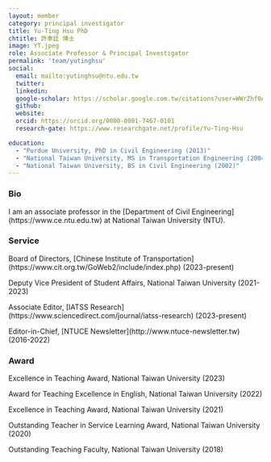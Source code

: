 ```yaml
---
layout: member
category: principal investigator
title: Yu-Ting Hsu PhD
chtitle: 許聿廷 博士
image: YT.jpeg
role: Associate Professor & Principal Investigator
permalink: 'team/yutinghsu'
social:
  email: mailto:yutinghsu@ntu.edu.tw
  twitter:
  linkedin: 
  google-scholar: https://scholar.google.com.tw/citations?user=WWrZhf0AAAAJ&hl=zh-TW
  github:
  website:
  orcid: https://orcid.org/0000-0001-7467-0101
  research-gate: https://www.researchgate.net/profile/Yu-Ting-Hsu

education:
  - "Purdue University, PhD in Civil Engineering (2013)"
  - "National Taiwan University, MS in Transportation Engineering (2004)"
  - "National Taiwan University, BS in Civil Engineering (2002)"
---
```


<h3>Bio</h3>
I am an associate professor in the [Department of Civil Engineering](https://www.ce.ntu.edu.tw) at National Taiwan University (NTU).

<h3>Service</h3>
<p>Board of Directors, [Chinese Institute of Transportation](https://www.cit.org.tw/GoWeb2/include/index.php) (2023-present)</p>
<p>Deputy Vice President of Student Affairs, National Taiwan University (2021-2023)</p>
<p>Associate Editor, [IATSS Research](https://www.sciencedirect.com/journal/iatss-research) (2023-present)</p>
<p>Editor-in-Chief, [NTUCE Newsletter](http://www.ntuce-newsletter.tw) (2016-2022)</p>

<h3>Award</h3>
<p>Excellence in Teaching Award, National Taiwan University (2023)</p>
<p>Award for Teaching Excellence in English, National Taiwan University (2022)</p>
<p>Excellence in Teaching Award, National Taiwan University (2021)</p>
<p>Outstanding Teacher in Service Learning Award, National Taiwan University (2020)</p>
<p>Outstanding Teaching Faculty, National Taiwan University (2018)</p>


